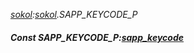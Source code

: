 _[sokol](../../modules/sokol/sokol-module.md):[sokol](../../modules/sokol/sokol-module.md).SAPP\_KEYCODE\_P_
##### Const SAPP\_KEYCODE\_P:[sapp_keycode](../../modules/sokol/sokol-sapp_keycode.md)
